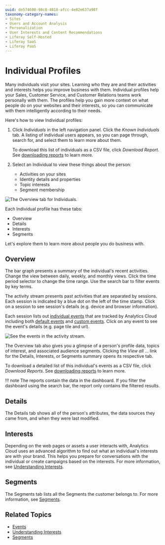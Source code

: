 ```yaml
---
uuid: de574698-98c8-4818-afcc-4e82e637a98f
taxonomy-category-names:
- Sites
- Users and Account Analysis
- Personalization
- User Interests and Content Recommendations
- Liferay Self-Hosted
- Liferay SaaS
- Liferay PaaS
---
```

# Individual Profiles

Many individuals visit your sites. Learning who they are and their activities and interests helps you improve business with them. Individual profiles help your Sales, Customer Service, and Customer Relations teams work personally with them. The profiles help you gain more context on what people do on your websites and their interests, so you can communicate with them intelligently according to their needs.

Here's how to view Individual profiles:

1. Click *Individuals* in the left navigation panel. Click the *Known Individuals* tab. A listing of individual users appears, so you can page through, search for, and select them to learn more about them.

   To download this list of individuals as a CSV file, click *Download Report*. See [downloading reports](../../reference/downloading-reports.md) to learn more.

1. Select an Individual to view these things about the person:

    - Activities on your sites
    - Identity details and properties
    - Topic interests
    - Segment membership

![The Overview tab for Individuals.](individual-profiles/images/01.png)

Each Individual profile has these tabs:

- Overview
- Details
- Interests
- Segments

Let's explore them to learn more about people you do business with.

## Overview

The bar graph presents a summary of the individual's recent activities. Change the view between daily, weekly, and monthly views. Click the time period selector to change the time range. Use the search bar to filter events by key terms.

The activity stream presents past activities that are separated by sessions. Each session is indicated by a blue dot on the left of the time stamp. Click on a session to see session's details (e.g. device and browser information).

Each session lists out [individual events](../../touchpoints/events.md) that are tracked by Analytics Cloud including both [default events](../../workspace-data/definitions/definitions-for-events.md#default-events) and [custom events](../../workspace-data/definitions/definitions-for-events.md#custom-events). Click on any event to see the event's details (e.g. page tile and url).

![See the events in the activity stream.](individual-profiles/images/02.png)

The Overview tab also gives you a glimpse of a person's profile data, topics of interest, and associated audience segments. Clicking the *View all* ... link for the Details, Interests, or Segments summary opens its respective tab.

To download a detailed list of this individual's events as a CSV file, click *Download Reports*. See [downloading reports](../../reference/downloading-reports.md) to learn more.

!!! note
    The reports contain the data in the dashboard. If you filter the dashboard using the search bar, the report only contains the filtered results.

## Details

The Details tab shows all of the person's attributes, the data sources they came from, and when they were last modified.

## Interests

Depending on the web pages or assets a user interacts with, Analytics Cloud uses an advanced algorithm to find out what an individual's interests are with your brand. This helps you prepare for conversations with the individual or create campaigns based on the interests. For more information, see [Understanding Interests](./understanding-interests.md).

## Segments

The Segments tab lists all the Segments the customer belongs to. For more information, see [Segments](../segments.md).

## Related Topics

- [Events](../../touchpoints/events.md)
- [Understanding Interests](./understanding-interests.md)
- [Segments](../segments.md)